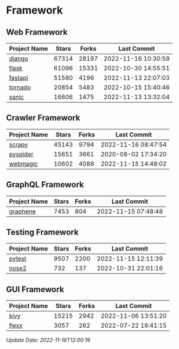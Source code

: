 # Framework

## Web Framework
| Project Name | Stars | Forks | Last Commit |
| ------------ | ----- | ----- | ----------- |
| [django](https://github.com/django/django) | 67314 | 28197 | 2022-11-16 10:30:59 |
| [flask](https://github.com/pallets/flask) | 61096 | 15331 | 2022-10-30 14:55:51 |
| [fastapi](https://github.com/tiangolo/fastapi) | 51580 | 4196 | 2022-11-13 22:07:03 |
| [tornado](https://github.com/tornadoweb/tornado) | 20854 | 5483 | 2022-10-15 15:40:46 |
| [sanic](https://github.com/sanic-org/sanic) | 16606 | 1475 | 2022-11-13 13:32:04 |

## Crawler Framework
| Project Name | Stars | Forks | Last Commit |
| ------------ | ----- | ----- | ----------- |
| [scrapy](https://github.com/scrapy/scrapy) | 45143 | 9794 | 2022-11-16 08:47:54 |
| [pyspider](https://github.com/binux/pyspider) | 15651 | 3661 | 2020-08-02 17:34:20 |
| [webmagic](https://github.com/code4craft/webmagic) | 10602 | 4088 | 2022-11-15 14:48:02 |

## GraphQL Framework
| Project Name | Stars | Forks | Last Commit |
| ------------ | ----- | ----- | ----------- |
| [graphene](https://github.com/graphql-python/graphene) | 7453 | 804 | 2022-11-15 07:48:48 |

## Testing Framework
| Project Name | Stars | Forks | Last Commit |
| ------------ | ----- | ----- | ----------- |
| [pytest](https://github.com/pytest-dev/pytest) | 9507 | 2200 | 2022-11-15 12:11:39 |
| [nose2](https://github.com/nose-devs/nose2) | 732 | 137 | 2022-10-31 22:01:16 |

## GUI Framework
| Project Name | Stars | Forks | Last Commit |
| ------------ | ----- | ----- | ----------- |
| [kivy](https://github.com/kivy/kivy) | 15215 | 2942 | 2022-11-06 13:51:20 |
| [flexx](https://github.com/flexxui/flexx) | 3057 | 262 | 2022-07-22 16:41:15 |

*Update Date: 2022-11-16T12:00:19*